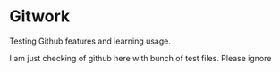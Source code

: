 # Gitwork
Testing Github features and learning usage.

I am just checking of github here with bunch of test files. Please ignore
